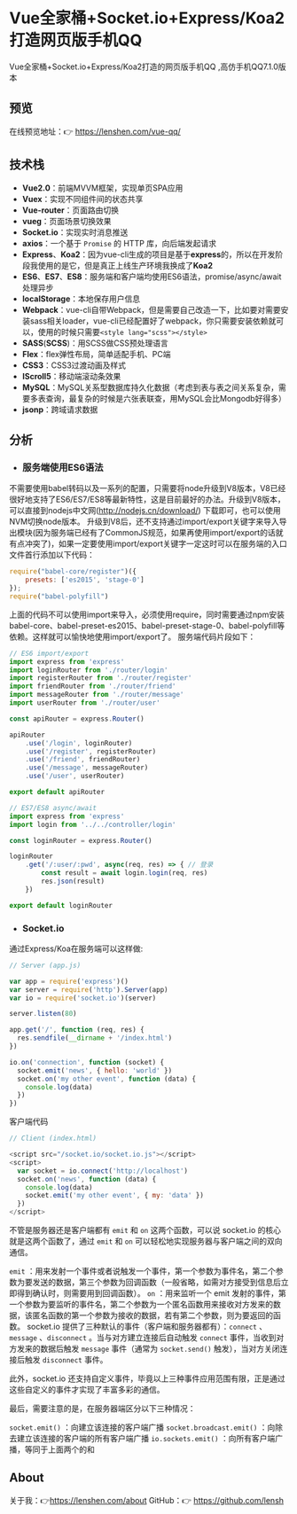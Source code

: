 # Vue全家桶+Socket.io+Express/Koa2打造网页版手机QQ

Vue全家桶+Socket.io+Express/Koa2打造的网页版手机QQ ,高仿手机QQ7.1.0版本

## 预览

在线预览地址：👉 https://lenshen.com/vue-qq/

## 技术栈
* **Vue2.0**：前端MVVM框架，实现单页SPA应用
* **Vuex**：实现不同组件间的状态共享
* **Vue-router**：页面路由切换
* **vueg**：页面场景切换效果
* **Socket.io**：实现实时消息推送
* **axios**：一个基于 `Promise` 的 HTTP 库，向后端发起请求
* **Express**、**Koa2**：因为vue-cli生成的项目是基于**express**的，所以在开发阶段我使用的是它，但是真正上线生产环境我换成了**Koa2**
* **ES6**、**ES7**、**ES8**：服务端和客户端均使用ES6语法，promise/async/await 处理异步
* **localStorage**：本地保存用户信息
* **Webpack**：vue-cli自带Webpack，但是需要自己改造一下，比如要对需要安装sass相关loader，vue-cli已经配置好了webpack，你只需要安装依赖就可以，使用的时候只需要`<style lang="scss"></style>`
* **SASS**(**SCSS**)：用SCSS做CSS预处理语言
* **Flex**：flex弹性布局，简单适配手机、PC端
* **CSS3**：CSS3过渡动画及样式
* **IScroll5**：移动端滚动条效果
* **MySQL**：MySQL关系型数据库持久化数据（考虑到表与表之间关系复杂，需要多表查询，最复杂的时候是六张表联查，用MySQL会比Mongodb好得多）
* **jsonp**：跨域请求数据

## 分析

* ### 服务端使用ES6语法

不需要使用babel转码以及一系列的配置，只需要将node升级到V8版本，V8已经很好地支持了ES6/ES7/ES8等最新特性，这是目前最好的办法。升级到V8版本，可以直接到nodejs中文网(http://nodejs.cn/download/) 下载即可，也可以使用NVM切换node版本。
升级到V8后，还不支持通过import/export关键字来导入导出模块(因为服务端已经有了CommonJS规范，如果再使用import/export的话就有点冲突了)，如果一定要使用import/export关键字一定这时可以在服务端的入口文件首行添加以下代码：

```javascript
require("babel-core/register")({
	presets: ['es2015', 'stage-0']
});
require("babel-polyfill")
```

上面的代码不可以使用import来导入，必须使用require，同时需要通过npm安装babel-core、babel-preset-es2015、babel-preset-stage-0、babel-polyfill等依赖。这样就可以愉快地使用import/export了。
服务端代码片段如下：

``` javascript
// ES6 import/export
import express from 'express'
import loginRouter from './router/login'
import registerRouter from './router/register'
import friendRouter from './router/friend'
import messageRouter from './router/message'
import userRouter from './router/user'

const apiRouter = express.Router()

apiRouter
	.use('/login', loginRouter)
	.use('/register', registerRouter)
	.use('/friend', friendRouter)
	.use('/message', messageRouter)
	.use('/user', userRouter)

export default apiRouter
```

``` javascript
// ES7/ES8 async/await
import express from 'express'
import login from '../../controller/login'

const loginRouter = express.Router()

loginRouter
	.get('/:user/:pwd', async(req, res) => { // 登录
		const result = await login.login(req, res)
		res.json(result)
	})

export default loginRouter
```

* ### Socket.io
通过Express/Koa在服务端可以这样做:

```javascript
// Server (app.js)

var app = require('express')()
var server = require('http').Server(app)
var io = require('socket.io')(server)

server.listen(80)

app.get('/', function (req, res) {
  res.sendfile(__dirname + '/index.html')
})

io.on('connection', function (socket) {
  socket.emit('news', { hello: 'world' })
  socket.on('my other event', function (data) {
    console.log(data)
  })
})
```

客户端代码

```javascript
// Client (index.html)

<script src="/socket.io/socket.io.js"></script>
<script>
  var socket = io.connect('http://localhost')
  socket.on('news', function (data) {
    console.log(data)
    socket.emit('my other event', { my: 'data' })
  })
</script>
```

不管是服务器还是客户端都有 `emit` 和 `on` 这两个函数，可以说 socket.io 的核心就是这两个函数了，通过 `emit` 和 `on` 可以轻松地实现服务器与客户端之间的双向通信。

`emit` ：用来发射一个事件或者说触发一个事件，第一个参数为事件名，第二个参数为要发送的数据，第三个参数为回调函数（一般省略，如需对方接受到信息后立即得到确认时，则需要用到回调函数）。
`on` ：用来监听一个 emit 发射的事件，第一个参数为要监听的事件名，第二个参数为一个匿名函数用来接收对方发来的数据，该匿名函数的第一个参数为接收的数据，若有第二个参数，则为要返回的函数。
socket.io 提供了三种默认的事件（客户端和服务器都有）：`connect` 、`message` 、`disconnect` 。当与对方建立连接后自动触发 `connect` 事件，当收到对方发来的数据后触发 `message` 事件（通常为 `socket.send()` 触发），当对方关闭连接后触发 `disconnect` 事件。

此外，socket.io 还支持自定义事件，毕竟以上三种事件应用范围有限，正是通过这些自定义的事件才实现了丰富多彩的通信。

最后，需要注意的是，在服务器端区分以下三种情况：

`socket.emit()` ：向建立该连接的客户端广播
`socket.broadcast.emit()` ：向除去建立该连接的客户端的所有客户端广播
`io.sockets.emit()` ：向所有客户端广播，等同于上面两个的和

## About
关于我：👉https://lenshen.com/about
GitHub：👉 https://github.com/lensh